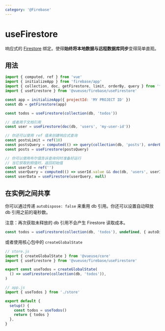 ```yaml
---
category: '@Firebase'
---
```


# useFirestore

响应式的 [Firestore](https://firebase.google.com/docs/firestore) 绑定。使得**始终将本地数据与远程数据库同步**变得简单直观。

## 用法

```js {9,12,17,22}
import { computed, ref } from 'vue'
import { initializeApp } from 'firebase/app'
import { collection, doc, getFirestore, limit, orderBy, query } from 'firebase/firestore'
import { useFirestore } from '@vueuse/firebase/useFirestore'

const app = initializeApp({ projectId: 'MY PROJECT ID' })
const db = getFirestore(app)

const todos = useFirestore(collection(db, 'todos'))

// 或者用于文档引用
const user = useFirestore(doc(db, 'users', 'my-user-id'))

// 你还可以使用 ref 值来创建响应式查询
const postsLimit = ref(10)
const postsQuery = computed(() => query(collection(db, 'posts'), orderBy('createdAt', 'desc'), limit(postsLimit.value)))
const posts = useFirestore(postsQuery)

// 你可以使用布尔值告诉查询何时准备好运行
// 当它获取到假值时，返回初始值
const userId = ref('')
const userQuery = computed(() => userId.value && doc(db, 'users', userId.value))
const userData = useFirestore(userQuery, null)
```

## 在实例之间共享

你可以通过传递 `autoDispose: false` 来重用 db 引用。你还可以设置自动释放 db 引用之前的毫秒数。

注意：再次获取未释放的 db 引用不会产生 Firestore 读取成本。

```ts
const todos = useFirestore(collection(db, 'todos'), undefined, { autoDispose: false })
```

或者使用核心包中的 `createGlobalState`

```js
// store.js
import { createGlobalState } from '@vueuse/core'
import { useFirestore } from '@vueuse/firebase/useFirestore'

export const useTodos = createGlobalState(
  () => useFirestore(collection(db, 'todos')),
)
```

```js
// app.js
import { useTodos } from './store'

export default {
  setup() {
    const todos = useTodos()
    return { todos }
  },
}
```
